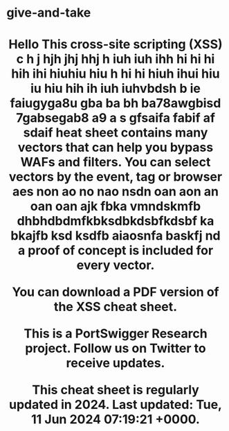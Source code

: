 # give-and-take



<h1 onclick="alert('sdfs')" align="center">Hello  This cross-site scripting (XSS) c h j hjh jhj hhj h iuh iuh ihh hi hi hi hih ihi hiuhiu hiu h hi hi hiuh ihui hiu iu hiu hih ih iuh iuhvbdsh b ie faiugyga8u gba ba bh ba78awgbisd 7gabsegab8 a9 a s gfsaifa fabif af sdaif heat sheet contains many vectors that can help you bypass WAFs and filters. You can select vectors by the event, tag or browser aes non ao no nao nsdn oan aon an oan oan ajk fbka vmndskmfb dhbhdbdmfkbksdbkdsbfkdsbf ka bkajfb ksd ksdfb aiaosnfa baskfj  nd a proof of concept is included for every vector.

You can download a PDF version of the XSS cheat sheet.

This is a PortSwigger Research project. Follow us on Twitter to receive updates.

This cheat sheet is regularly updated in 2024. Last updated: Tue, 11 Jun 2024 07:19:21 +0000.</h1>
